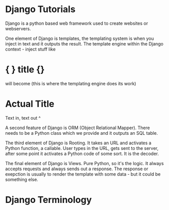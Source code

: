 # Django Tutorials

Django is a python based web framework used to create websites or webservers.

One element of Django is templates, the templating system is when you inject in text and it outputs the result. The template engine within the Django context - inject stuff like <h1>{ } title {} </h1> will become (this is where the templating engine does its work)
<h1> Actual Title </h1>
Text in, text out ^

A second feature of Django is ORM (Object Relational Mapper).
There needs to be a Python class which we provide and it outputs an SQL table.


The third element of Django is Rooting. It takes an URL and activates a Python function, a callable.
User types in the URL, gets sent to the server, after some point it activates a Python code of some sort. It is the decoder.

The final element of Django is Views. Pure Python, so it's the logic. It always accepts requests and always sends out a response. The response or exepction is usually to render the template with some data - but it could be something else.

# Django Terminology